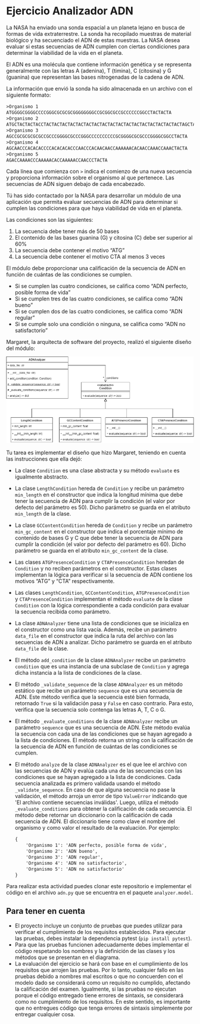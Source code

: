 # Ejercicio Analizador ADN

La NASA ha enviado una sonda espacial a un planeta lejano en busca de formas de vida 
extraterrestre. La sonda ha recopilado muestras de material biológico y ha secuenciado 
el ADN de estas muestras. La NASA desea evaluar si estas secuencias de ADN cumplen con 
ciertas condiciones para determinar la viabilidad de la vida en el planeta.

El ADN es una molécula que contiene información genética y se representa generalmente 
con las letras A (adenina), T (timina), C (citosina) y G (guanina) que representan las 
bases nitrogenadas de la cadena de ADN.

La información que envió la sonda ha sido almacenada en un archivo con el siguiente formato:

```
>Organismo 1
ATGGGGCGGGGCCCCGGGCGCGCGCGGGGGGGGCCGCGGCGCCGCCCCCCGGCCTACTACTA
>Organismo 2
ATGCTACTACTACCTACTACTACTACTACTACTACTACTACTACTACTACTACTACTACTACTACTAGCTAGCTAGCTAGCTAGCTAGCTAGCTAGCTAGCTAGCTAGCTAGCTACTACTACTACTACTACTACTACTACTACTACTACTACTACTACTACTACTACTACTACTA
>Organismo 3
AGCCGCGCGCGCGCCGCCCGGGGCGCCCGGGCCCCCCCCCCGCGGGGCGCGCCCGGGGCGGCCTACTA
>Organismo 4
AGCAACCCACACACCCCACACACACCCAACCCACAACAACCAAAAAACACAACCAAACCAAACTACTA
>Organismo 5
AGACCAAAACCCAAAAACACCAAAAACCAACCCTACTA
```

Cada línea que comienza con `>` indica el comienzo de una nueva secuencia y proporciona 
información sobre el organismo al que pertenece. Las secuencias de ADN siguen debajo de 
cada encabezado.

Tú has sido contactado por la NASA para desarrollar un módulo de una aplicación que 
permita evaluar secuencias de ADN para determinar si cumplen las condiciones para que 
haya viabilidad de vida en el planeta.

Las condiciones son las siguientes:
1.	La secuencia debe tener más de 50 bases
2.	El contenido de las bases guanina (G) y citosina (C) debe ser superior al 60%
3.	La secuencia debe contener el motivo “ATG”
4.	La secuencia debe contener el motivo CTA al menos 3 veces

El módulo debe proporcionar una calificación de la secuencia de ADN en función de 
cuántas de las condiciones se cumplen.

- Si se cumplen las cuatro condiciones, se califica como “ADN perfecto, posible forma 
de vida”
- Si se cumplen tres de las cuatro condiciones, se califica como “ADN bueno”
- Si se cumplen dos de las cuatro condiciones, se califica como “ADN regular”
- Si se cumple solo una condición o ninguna, se califica como “ADN no satisfactorio”

Margaret, la arquitecta de software del proyecto, realizó el siguiente diseño del módulo:

![Design model](./assets/model.png)

Tu tarea es implementar el diseño que hizo Margaret, teniendo en cuenta las instrucciones 
que ella dejó:

* La clase `Condition` es una clase abstracta y su método `evaluate` es igualmente abstracto.
* La clase `LengthCondition` hereda de `Condition` y recibe un parámetro `min_length` en
el constructor que indica la longitud mínima que debe tener la secuencia de ADN para cumplir
la condición (el valor por defecto del parámetro es 50). Dicho parámetro se guarda en el atributo `min_length` de la clase.
* La clase `GCContentCondition` hereda de `Condition` y recibe un parámetro `min_gc_content` en
el constructor que indica el porcentaje mínimo de contenido de bases G y C que debe tener la 
secuencia de ADN para cumplir la condición (el valor por defecto del parámetro es 60). Dicho parámetro se guarda en el atributo
`min_gc_content` de la clase.
* Las clases `ATGPresenceCondition` y `CTAPresenceCondition` heredan de `Condition` y no
reciben parámetros en el constructor. Estas clases implementan la lógica para verificar si
la secuencia de ADN contiene los motivos “ATG” y “CTA” respectivamente.
* Las clases `LengthCondition`, `GCContentCondition`, `ATGPresenceCondition` y
`CTAPresenceCondition` implementan el método `evaluate` de la clase `Condition` con la
lógica correspondiente a cada condición para evaluar la secuencia recibida como parámetro.
* La clase `ADNAnalyzer` tiene una lista de condiciones que se inicializa en el constructor
como una lista vacía. Además, recibe un parámetro `data_file` en el constructor que indica
la ruta del archivo con las secuencias de ADN a analizar. Dicho parámetro se guarda en el
atributo `data_file` de la clase.
* El método `add_condition` de la clase `ADNAnalyzer` recibe un parámetro `condition` que
es una instancia de una subclase de `Condition` y agrega dicha instancia a la lista de
condiciones de la clase.
* El método `_validate_sequence` de la clase `ADNAnalyzer` es un método estático que recibe 
un parámetro `sequence` que es una secuencia de ADN. Este método verifica que la secuencia esté 
bien formada, retornado `True` si la validación pasa y `False` en caso contrario. Para esto, 
verifica que la secuencia solo contenga las letras A, T, C o G.
* El método `_evaluate_conditions` de la clase `ADNAnalyzer` recibe un parámetro `sequence`
que es una secuencia de ADN. Este método evalúa la secuencia con cada una de las condiciones
que se hayan agregado a la lista de condiciones. El método retorna un string con la calificación
de la secuencia de ADN en función de cuántas de las condiciones se cumplen.
* El método `analyze` de la clase `ADNAnalyzer` es el que lee el archivo con las secuencias
de ADN y evalúa cada una de las secuencias con las condiciones que se hayan agregado a la
lista de condiciones. Cada secuencia analizada es primero validada usando el método `_validate_sequence`. 
En caso de que alguna secuencia no pase la validación, el método arroja un error de tipo `ValueError` indicando
que 'El archivo contiene secuencias inválidas'. Luego, utiliza el método `_evaluate_conditions` 
para obtener la calificación de cada secuencia. El método debe retornar un diccionario con la calificación 
de cada secuencia de ADN. El diccionario tiene como clave el nombre del organismo y como valor el resultado de
la evaluación. Por ejemplo:
    
    ```
    {
        'Organismo 1': 'ADN perfecto, posible forma de vida',
        'Organismo 2': 'ADN bueno',
        'Organismo 3': 'ADN regular',
        'Organismo 4': 'ADN no satisfactorio',
        'Organismo 5': 'ADN no satisfactorio'
    }
    ```

Para realizar esta actividad puedes clonar este repositorio e implementar el código en el archivo
`adn.py` que se encuentra en el paquete `analyzer.model`.

## Para tener en cuenta

* El proyecto incluye un conjunto de pruebas que puedes utilizar para verificar el cumplimiento de los 
requisitos establecidos. Para ejecutar las pruebas, debes instalar la dependencia pytest
(`pip install pytest`).
* Para que las pruebas funcionen adecuadamente debes implementar el código respetando 
los nombres y la definición de las clases y los métodos que se presentan en el diagrama.
* La evaluación del ejercicio se hará con base en el cumplimiento de los requisitos que 
arrojen las pruebas. Por lo tanto, cualquier fallo en las pruebas debido a nombres mal 
escritos o que no concuerden con el modelo dado se considerará como un requisito no 
cumplido, afectando la calificación del examen. Igualmente, si las pruebas no ejecutan 
porque el código entregado tiene errores de sintaxis, se considerará como no 
cumplimiento de los requisitos. En este sentido, es importante que no entregues 
código que tenga errores de sintaxis simplemente por entregar cualquier cosa.